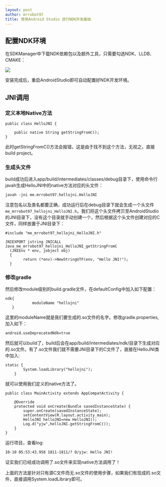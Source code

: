 ```yaml
---
layout: post
author: mrrobot97
title: 使用Android Studio 进行NDK开发基础
---
```


## 配置NDK环境
在SDKManager中下载NDK依赖包以及额外工具，只需要勾选NDK、LLDB、CMAKE：

![](https://developer.android.com/studio/images/projects/ndk-install_2-2_2x.png)

安装完成后，重启AndroidStudio即可自动配置好NDK开发环境。

## JNI调用

### 定义本地Native方法

```
public class HelloJNI {
    
    public native String getStringFromC();
}

```

此时getStringFromC()方法会报错，这是由于找不到这个方法，无视之，直接build project。

### 生成头文件

build成功后进入app/build/intermediates/classes/debug目录下，使用命令行javah生成HelloJNI中的native方法对应的头文件：

```
javah -jni me.mrrobot97.hellojni.HelloJNI
```
注意包名以及类名都要正确，成功运行后在debug目录下就会生成一个头文件`me_mrrobot97_hellojni_HelloJNI.h`，我们将这个头文件拷贝至AndroidStudio的JNI目录下，没有这个目录就手动创建一个，然后根据这个头文件创建对应的C文件，同样放置于JNI目录下：

```
#include "me_mrrobot97_hellojni_HelloJNI.h"

JNIEXPORT jstring JNICALL Java_me_mrrobot97_hellojni_HelloJNI_getStringFromC
  (JNIEnv * env, jobject obj)
  {
        return (*env)->NewStringUTF(env, "Hello JNI!");
  }
```

### 修改gradle
然后修改module级别的build.gradle文件，在defaultConfig中加入如下配置：

```
ndk{
            moduleName "hellojni"
   }
```
这里的moduleName就是我们要生成的.so文件的名字。修改gradle.properties,加入如下：

```
android.useDeprecatedNdk=true
```

然后就可以build了，build后会在app/build/intermediates/ndk/目录下生成对应的.so文件。有了.so文件我们就不需要JNI目录下的C文件了，直接在HelloJNI类中加入:

```
static {
        System.loadLibrary("hellojni");
    }
```
就可以使用我们定义的native方法了。

```
public class MainActivity extends AppCompatActivity {

    @Override
    protected void onCreate(Bundle savedInstanceState) {
        super.onCreate(savedInstanceState);
        setContentView(R.layout.activity_main);
        HelloJNI helloJNI=new HelloJNI();
        Log.d("yjw",helloJNI.getStringFromC());
    }
}
```

运行项目，查看log:

```
10-10 05:53:43.958 1811-1811/? D/yjw: Hello JNI!
```

证实我们已经成功调用了.so文件来实现native方法调用了！

上面的方法是针对只有源C文件而无.so文件的使用步骤，如果我们有现成的.so文件，直接调用System.loadLibrary即可。